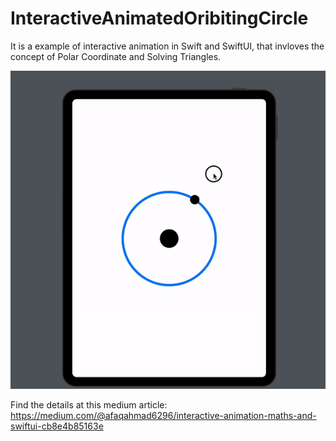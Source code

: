 # InteractiveAnimatedOribitingCircle
It is a example of interactive animation in Swift and SwiftUI, that invloves the concept of Polar Coordinate and Solving Triangles.

![Animated Gif](https://github.com/AafaqAhmed6296/InteractiveAnimatedOribitingCircle/blob/main/Resources/ezgif.com-video-to-gif.gif)

Find the details at this medium article: https://medium.com/@afaqahmad6296/interactive-animation-maths-and-swiftui-cb8e4b85163e